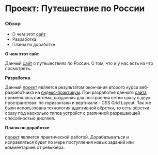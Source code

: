# Проект: Путешествие по России

### Обзор
* О чем этот [сайт](https://github.com/ARCHI-Ufanet/russian-travel)
* Разработка
* Планы по доработке

**О чем этот сайт**

Данный [сайт](https://github.com/ARCHI-Ufanet/russian-travel) о путешествиях по России. О том, что и у нас есть на что посмотреть.

**Разработка**

Данный [проект](https://github.com/ARCHI-Ufanet/russian-travel) является результатом окончания второго курса веб-разработчика на [яндекс-практикум](https://practicum.yandex.ru/profile/web/). 
При разработке данного [сайта](https://github.com/ARCHI-Ufanet/russian-travel) применялась система, созданная для построения сетки сразу в двух пространствах: по горизонтали и вертикали - CSS Grid Layout.
Так же были использована технология адаптивной вёрстки, то есть вёрстки сразу под несколько типов устройст с различной разрешающей способностью дисплея.

**Планы по доработке**

[проект](https://github.com/ARCHI-Ufanet/russian-travel) является практической работой. Дорабатываться и исправляться будет по мере поступления новых заданий или комментариев от ревьюера.